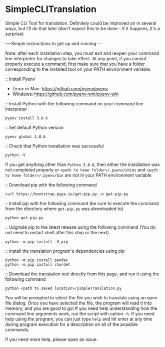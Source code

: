 # SimpleCLITranslation
Simple CLI Tool for translation. Definitely could be improved on in several ways, but I'll do that later (don't expect this to be done - if it happens, it's a surprise)

---Simple instructions to get up and running---

Note: after each installation step, you must exit and reopen your command line interpreter for changes to take effect.
At any point, if you cannot properly execute a command, first make sure that you have a folder corresponding to the installed tool on your PATH environment variable.

:: Install Pyenv
  - Linux or Mac: https://github.com/pyenv/pyenv
  - Windows: https://github.com/pyenv-win/pyenv-win
 
:: Install Python with the following command on your command line interpreter

```shell
pyenv install 3.8.6
```

:: Set default Python version

```shell
pyenv global 3.8.6
```

:: Check that Python installation was successful

```shell
python -V
```

If you get anything other than `Python 3.8.6`, then either the installation was not completed properly or `<path to home folder>/.pyenv/shims` and `<path to home folder>/.pyenv/bin` are not in your PATH environment variable

::  Download pip with the following command

```shell
curl https://bootstrap.pypa.io/get-pip.py -o get-pip.py
```

:: Install pip with the following command (be sure to execute the command from the directory where `get-pip.py` was downloaded to)

```shell
python get-pip.py
```

:: Upgrade pip to the latest release using the following command (You do not need to restart shell after this step or the next)

```shell
python -m pip install -U pip
```

:: Install the translation program's dependencies using pip

```shell
python -m pip install pandas
python -m pip install chardet
```

:: Download the translation tool directly from this page, and run it using the following command

```shell
python <path to saved location>/SimpleTranslation.py
```

You will be prompted to select the file you wish to translate using an open file dialog.
Once you have selected the file, the program will read it into memory, and you are good to go!
If you need help understanding how the command line arguments work, run the script with option `-h`.
If you need help using the program, you can just type `help` and hit enter at any time during program execution
for a description on all of the possible commands.

If you need more help, please open an issue.

